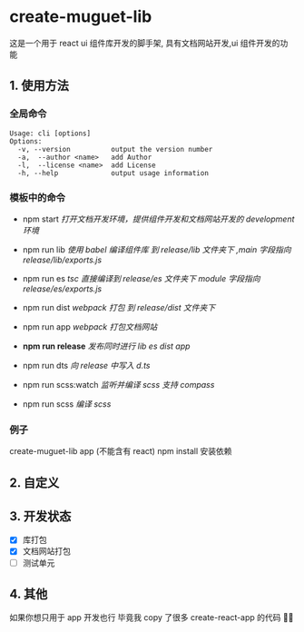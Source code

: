 # create-muguet-lib

这是一个用于 react ui 组件库开发的脚手架, 具有文档网站开发,ui 组件开发的功能

## 1. 使用方法

### 全局命令

```shell
Usage: cli [options]
Options:
  -v, --version          output the version number
  -a,  --author <name>   add Author
  -l,  --license <name>  add License
  -h, --help             output usage information
```

### 模板中的命令

- npm start _打开文档开发环境，提供组件开发和文档网站开发的 development 环境_

- npm run lib _使用 babel 编译组件库 到 release/lib 文件夹下 ,main 字段指向 release/lib/exports.js_

- npm run es _tsc 直接编译到 release/es 文件夹下 module 字段指向 release/es/exports.js_

- npm run dist _webpack 打包 到 release/dist 文件夹下_

- npm run app _webpack 打包文档网站_

- **npm run release** _发布同时进行 lib es dist app_

- npm run dts _向 release 中写入 d.ts_

- npm run scss:watch _监听并编译 scss 支持 compass_

- npm run scss _编译 scss_

### 例子

create-muguet-lib app (不能含有 react)
npm install 安装依赖

## 2. 自定义

## 3. 开发状态

- [x] 库打包
- [x] 文档网站打包
- [ ] 测试单元

## 4. 其他

如果你想只用于 app 开发也行 毕竟我 copy 了很多 create-react-app 的代码 🤭🤭
